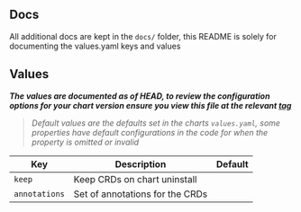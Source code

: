 ## Docs

All additional docs are kept in the `docs/` folder, this README is solely for documenting the values.yaml keys and values

## Values

**_The values are documented as of HEAD, to review the configuration options for your chart version ensure you view this file at the relevant [tag](https://github.com/actions/actions-runner-controller/tags)_**

> _Default values are the defaults set in the charts `values.yaml`, some properties have default configurations in the code for when the property is omitted or invalid_

| Key                                                      | Description                                                                                                                               | Default                                                                                         |
|----------------------------------------------------------|-------------------------------------------------------------------------------------------------------------------------------------------|-------------------------------------------------------------------------------------------------|
| `keep`                                                   | Keep CRDs on chart uninstall                                                                                                              |                                                                                                 |
| `annotations`                                            | Set of annotations for the CRDs                                                                                                           |                                                                                                 |
